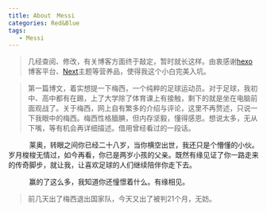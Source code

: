 ```yaml
---
title: About　Messi
categories: Red&Blue
tags: 
   - Messi
---
```

>几经查阅、修改，有关博客方面终于敲定，暂时就长这样。由衷感谢[hexo](hexo.io)博客平台、[Next](http://theme-next.iissnan.com/)主题等营养品，使得我这个小白完美入坑。


>第一篇博文，着实想提一下梅西，一个纯粹的足球运动员。对于足球，我初中、高中都有在踢，上了大学除了体育课上有接触，剩下的就是坐在电脑前面观战了。关于梅西，网上自有繁多的介绍与评论，这里不再赘述，只说一下我眼中的梅西。梅西性格腼腆，但内存坚毅，懂得感恩。想说太多，无从下嘴，等有机会再详细描述。借用曾经看过的一段话。

　　　莱奥，转眼之间你已经二十八岁，当你横空出世，我还只是个懵懂的小伙。岁月梭梭无情过，如今再看，你已是两岁小孩的父亲。既然有缘见证了你一路走来的传奇脚步，就让我，让喜欢足球的人们继续陪伴你走下去。
	　

　　　赢的了这么多，我知道你还憧憬着什么。有缘相见。

>前几天出了梅西退出国家队，今天又出了被判21个月，无妨。